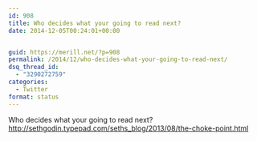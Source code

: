 ```yaml
---
id: 908
title: Who decides what your going to read next?
date: 2014-12-05T00:24:01+00:00


guid: https://merill.net/?p=908
permalink: /2014/12/who-decides-what-your-going-to-read-next/
dsq_thread_id:
  - "3290272759"
categories:
  - Twitter
format: status
---
```

Who decides what your going to read next? <a href="http://sethgodin.typepad.com/seths_blog/2013/08/the-choke-point.html">http://sethgodin.typepad.com/seths_blog/2013/08/the-choke-point.html</a>